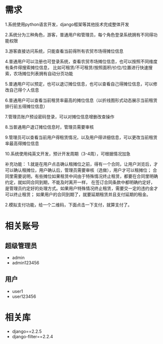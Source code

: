 # 需求

1.系统使用python语言开发，django框架等其他技术完成整体开发

2.系统分为三种角色，游客，普通用户和管理员，每个角色登录系统拥有不同得功能权限

3.游客直接访问系统，只能查看当前得所有农贸市场得摊位信息

4.普通用户可以注册也可登录系统，查看农贸市场摊位信息，也可以按照不同维度有条件得搜索摊位信息，
    比如可租赁/不可租赁/按照面积/价位/位置进行快速搜索，农场摊位列表拥有自动分页功能
    
5.普通用户可以预定，也可以退订摊位信息，也可以查看自己得摊位信息，可以修改自己得个人信息

6.普通用户可以查看当前租赁率最高的摊位信息（以折线图形式动态展示当前租赁排行前五得摊位信息）

7.管理员账户预设密码登录，可以对摊位信息增删改查操作

8.当普通用户退订摊位信息时，管理员需要审核

9.管理员可以查看当前用户得租赁情况，以及用户得详细信息，可以更改当前租赁率最高得摊位信息

10.系统使用纯英文开发，预计开发周期（3-4周），可根据情况加急

补充功能：
1.就是在用户点击确认租摊位之前，得有一个合同，让用户浏览后，才可以确认租摊位，用户确认后，管理员需要审核（选做），用户才可以租摊位；
合同里需要说明，有些摊位如果租赁中间由于特殊情况终止租赁，都要在合同里明确约定，就如同合同到期，不能及时离开一样，
在签订合同条款中都明确约定好，是管理员约定好的处理方式。如果用户特殊情况终止租赁，需要交一定的违约金才可以终止租赁；
如果用户的合同到期了，就要延期租赁并且支付延期的租金。

2.模拟支付功能，给一个二维码，下面点击一下支付，就算支付了。

# 相关账号

## 超级管理员
- admin
- admin123456

## 用户
- user1
- user123456

# 相关库

- django==2.2.5
- django-filter==2.2.4
